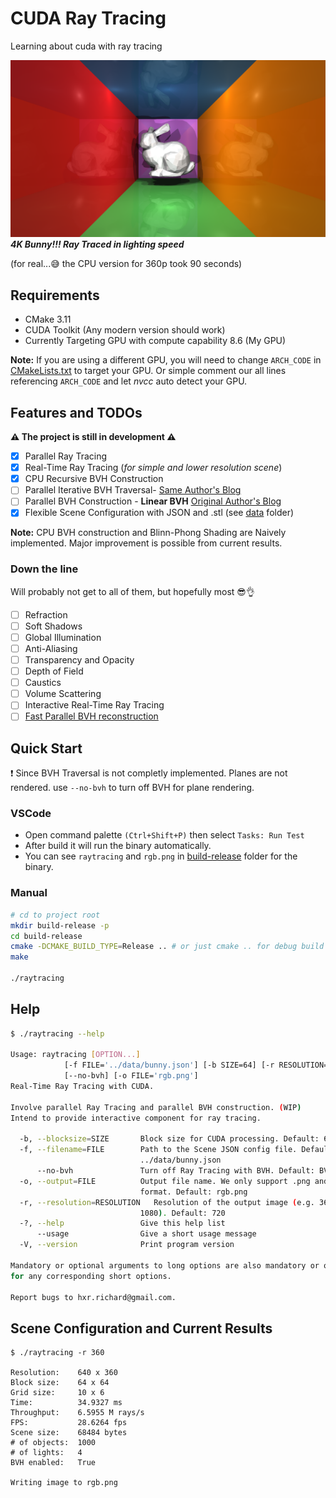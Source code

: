 # CUDA Ray Tracing

Learning about cuda with ray tracing

![4K Bunny](images/4k_bunny.png)
***4K Bunny!!! Ray Traced in lighting speed***

(for real...😅 the CPU version for 360p took 90 seconds)

## Requirements

- CMake 3.11
- CUDA Toolkit (Any modern version should work)
- Currently Targeting GPU with compute capability 8.6 (My GPU)

**Note:** If you are using a different GPU, you will need to change `ARCH_CODE`
in [CMakeLists.txt](CMakeLists.txt) to target your GPU. Or simple comment our all lines referencing `ARCH_CODE` and let *nvcc* auto detect your GPU.

## Features and TODOs

**⚠️ The project is still in development ⚠️**

- [x] Parallel Ray Tracing
- [x] Real-Time Ray Tracing (*for simple and lower resolution scene*)
- [x] CPU Recursive BVH Construction
- [ ] Parallel Iterative BVH Traversal- [Same Author's Blog](https://developer.nvidia.com/blog/thinking-parallel-part-iv-prefix-sums/)
- [ ] Parallel BVH Construction - **Linear BVH** [Original Author's Blog](https://developer.nvidia.com/blog/thinking-parallel-part-iii-tree-construction-gpu/)
- [x] Flexible Scene Configuration with JSON and .stl (see [data](data) folder)

**Note:** CPU BVH construction and Blinn-Phong Shading are Naively implemented. Major improvement is possible from current results.

### Down the line

Will probably not get to all of them, but hopefully most 😎👌

- [ ] Refraction
- [ ] Soft Shadows
- [ ] Global Illumination
- [ ] Anti-Aliasing
- [ ] Transparency and Opacity
- [ ] Depth of Field
- [ ] Caustics
- [ ] Volume Scattering
- [ ] Interactive Real-Time Ray Tracing
- [ ] [Fast Parallel BVH
  reconstruction](https://research.nvidia.com/publication/2013-07_fast-parallel-construction-high-quality-bounding-volume-hierarchies)

## Quick Start

❗ Since BVH Traversal is not completly implemented. Planes are not rendered. use `--no-bvh` to turn off BVH for plane rendering.

### VSCode

- Open command palette `(Ctrl+Shift+P)` then select `Tasks: Run Test`
- After build it will run the binary automatically.
- You can see `raytracing` and `rgb.png` in [build-release](build-release) folder for the binary.

### Manual

```bash
# cd to project root
mkdir build-release -p 
cd build-release 
cmake -DCMAKE_BUILD_TYPE=Release .. # or just cmake .. for debug build
make

./raytracing
```

## Help

```bash
$ ./raytracing --help

Usage: raytracing [OPTION...]
            [-f FILE='../data/bunny.json'] [-b SIZE=64] [-r RESOLUTION=720]
            [--no-bvh] [-o FILE='rgb.png']
Real-Time Ray Tracing with CUDA.

Involve parallel Ray Tracing and parallel BVH construction. (WIP)
Intend to provide interactive component for ray tracing.

  -b, --blocksize=SIZE       Block size for CUDA processing. Default: 64 x 64
  -f, --filename=FILE        Path to the Scene JSON config file. Default:
                             ../data/bunny.json
      --no-bvh               Turn off Ray Tracing with BVH. Default: BVH is ON
  -o, --output=FILE          Output file name. We only support .png and .ppm
                             format. Default: rgb.png
  -r, --resolution=RESOLUTION   Resolution of the output image (e.g. 360, 720,
                             1080). Default: 720
  -?, --help                 Give this help list
      --usage                Give a short usage message
  -V, --version              Print program version

Mandatory or optional arguments to long options are also mandatory or optional
for any corresponding short options.

Report bugs to hxr.richard@gmail.com.
```

## Scene Configuration and Current Results
```
$ ./raytracing -r 360 

Resolution:    640 x 360
Block size:    64 x 64
Grid size:     10 x 6
Time:          34.9327 ms
Throughput:    6.5955 M rays/s
FPS:           28.6264 fps
Scene size:    68484 bytes
# of objects:  1000
# of lights:   4
BVH enabled:   True

Writing image to rgb.png
```